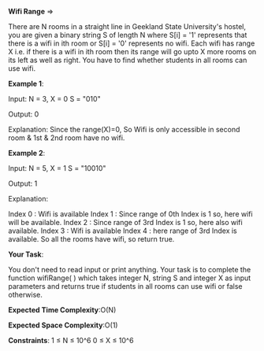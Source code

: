 **Wifi Range** =>

There are N rooms in a straight line in Geekland State University's hostel, you are given a binary string S of length N where S[i] = '1' represents that there is a wifi in ith room or S[i] = '0' represents no wifi. Each wifi has range X i.e. if there is a wifi in ith room then its range will go upto X more rooms on its left as well as right. You have to find whether students in all rooms can use wifi.

**Example 1**:

Input: N = 3, X = 0 S = "010" 

Output: 0 

Explanation: Since the range(X)=0, So Wifi is only accessible in second room & 1st & 2nd room have no wifi. 

**Example 2**:

Input: N = 5, X = 1 S = "10010" 

Output: 1 

Explanation: 

Index 0 : Wifi is available 
Index 1 : Since range of 0th Index is 1 so, here wifi will be available. 
Index 2 : Since range of 3rd Index is 1 so, here also wifi available. 
Index 3 : Wifi is available Index 4 : here range of 3rd Index is available. 
So all the rooms have wifi, so return true. 

**Your Task**: 

You don't need to read input or print anything. Your task is to complete the function wifiRange( ) which takes integer N, string S and integer X as input parameters and returns true if students in all rooms can use wifi or false otherwise.

**Expected Time Complexity**:O(N) 

**Expected Space Complexity**:O(1)

**Constraints**: 1 ≤ N ≤ 10^6 0 ≤ X ≤ 10^6